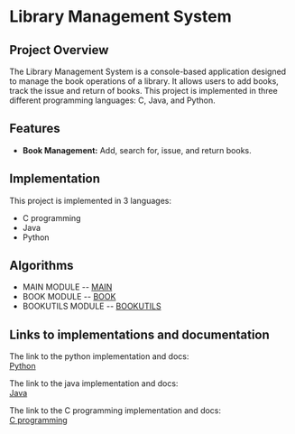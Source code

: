 # Library Management System

## Project Overview
The Library Management System is a console-based application designed to manage the book operations of a library. It allows users to add books, track the issue and return of books. This project is implemented in three different programming languages: C, Java, and Python.

## Features
- **Book Management:** Add, search for, issue, and return books.


## Implementation

This project is implemented in 3 languages: 
- C programming
- Java
- Python

## Algorithms

- MAIN MODULE -- [MAIN](./main.md)
- BOOK MODULE -- [BOOK](./book.md)
- BOOKUTILS MODULE -- [BOOKUTILS](./bookutils.md)

## Links to implementations and documentation

The link to the python implementation and docs: \
[Python](https://sree2011.github.io/library-management-system-python/)

The link to the java implementation and docs: \
[Java](https://sree2011.github.io/library-management-system-java/)

The link to the C programming implementation and docs: \
[C programming](https://sree2011.github.io/library-management-system-c/)

